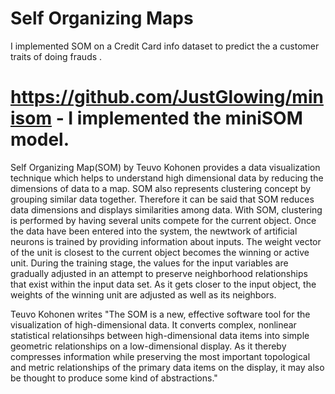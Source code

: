 # Self Organizing Maps 


I implemented SOM on a Credit Card info dataset to predict the a customer traits of doing frauds .


# https://github.com/JustGlowing/minisom - I implemented the miniSOM model.

Self Organizing Map(SOM) by Teuvo Kohonen provides a data visualization technique which helps to understand high dimensional data by reducing the dimensions of data to a map. SOM also represents clustering concept by grouping similar data together. Therefore it can be said that SOM reduces data dimensions and displays similarities among data.
With SOM, clustering is performed by having several units compete for the current object. Once the data have been entered into the system, the newtwork of artificial neurons is trained by providing information about inputs. The weight vector of the unit is closest to the current object becomes the winning or active unit. During the training stage, the values for the input variables are gradually adjusted in an attempt to preserve neighborhood relationships that exist within the input data set. As it gets closer to the input object, the weights of the winning unit are adjusted as well as its neighbors.

Teuvo Kohonen writes "The SOM is a new, effective software tool for the visualization of high-dimensional data. It converts complex, nonlinear statistical relationsihps between high-dimensional data items into simple geometric relationships on a low-dimensional display. As it thereby compresses information while preserving the most important topological and metric relationships of the primary data items on the display, it may also be thought to produce some kind of abstractions."
